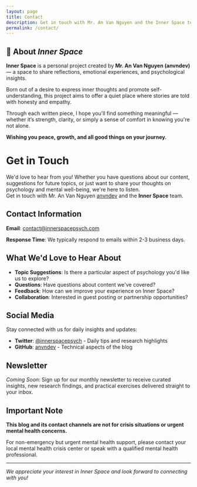 ```yaml
---
layout: page
title: Contact
description: Get in touch with Mr. An Van Nguyen and the Inner Space team.
permalink: /contact/
---
```


## 🧠 About *Inner Space*

**Inner Space** is a personal project created by **Mr. An Van Nguyen (anvndev)** — a space to share reflections, emotional experiences, and psychological insights.

Born out of a desire to express inner thoughts and promote self-understanding, this project aims to offer a quiet place where stories are told with honesty and empathy.

Through each written piece, I hope you'll find something meaningful — whether it’s strength, clarity, or simply a sense of comfort in knowing you're not alone.

**Wishing you peace, growth, and all good things on your journey.**


# Get in Touch

We'd love to hear from you! Whether you have questions about our content, suggestions for future topics, or just want to share your thoughts on psychology and mental well-being, we're here to listen. <br>
Get in touch with Mr. An Van Nguyen [anvndev](https://anvndev.github.io/) and the **Inner Space** team.

## Contact Information

**Email**: [contact@innerspacepsych.com](mailto:contact@innerspacepsych.com)

**Response Time**: We typically respond to emails within 2-3 business days.

## What We'd Love to Hear About

- **Topic Suggestions**: Is there a particular aspect of psychology you'd like us to explore?
- **Questions**: Have questions about content we've covered?
- **Feedback**: How can we improve your experience on Inner Space?
- **Collaboration**: Interested in guest posting or partnership opportunities?

## Social Media

Stay connected with us for daily insights and updates:

- **Twitter**: [@innerspacepsych](https://twitter.com/innerspacepsych) - Daily tips and research highlights
- **GitHub**: [anvndev](https://github.com/anvndev) - Technical aspects of the blog


## Newsletter

*Coming Soon*: Sign up for our monthly newsletter to receive curated insights, new research findings, and practical exercises delivered straight to your inbox.

## Important Note

**This blog and its contact channels are not for crisis situations or urgent mental health concerns.** 


For non-emergency but urgent mental health support, please contact your local mental health crisis center or speak with a qualified mental health professional.

---

*We appreciate your interest in Inner Space and look forward to connecting with you!*
